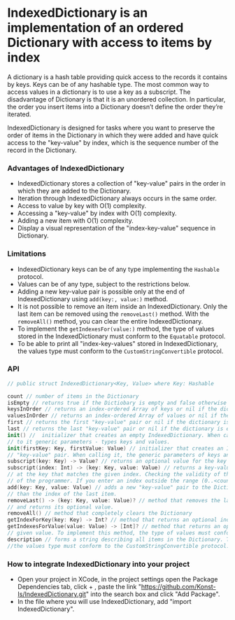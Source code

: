 # IndexedDictionary is an implementation of an ordered Dictionary with access to items by index

A dictionary is a hash table providing quick access to the records it contains by keys. Keys can be of any hashable type. The most common way to access values in a dictionary is to use a key as a subscript. 
The disadvantage of Dictionary is that it is an unordered collection. In particular, the order you insert items into a Dictionary doesn’t define the order they’re iterated.

IndexedDictionary is designed for tasks where you want to preserve the order of items in the Dictionary in which they were added and have quick access to the "key-value" by index, which is the sequence number of the record in the Dictionary.

### Advantages of IndexedDictionary

- IndexedDictionary stores a collection of "key-value" pairs in the order in which they are added to the Dictionary. 
- Iteration through IndexedDictionary always occurs in the same order.
- Access to value by key with O(1) complexity.
- Accessing a "key-value" by index with O(1) complexity.
- Adding a new item with O(1) complexity.
- Display a visual representation of the "index-key-value" sequence in Dictionary.

### Limitations

- IndexedDictionary keys can be of any type implementing the `Hashable` protocol.
- Values can be of any type, subject to the restrictions below.
- Adding a new key-value pair is possible only at the end of IndexedDictionary using `add(key:, value:)` method.
- It is not possible to remove an item inside an IndexedDictionary. Only the last item can be removed using the `removeLast()` method. With the `removeAll()` method, you can clear the entire IndexedDictionary.
- To implement the `getIndexesFor(value:)` method, the type of values stored in the IndexedDictionary must conform to the `Equatable` protocol.
- To be able to print all "index-key-values" stored in IndexedDictionary, the values type must conform to the `CustomStringConvertible` protocol.

### API

```swift
// public struct IndexedDictionary<Key, Value> where Key: Hashable

count // number of items in the Dictionary
isEmpty // returns true if the Dictiobary is empty and false otherwise
keysInOrder // returns an index-ordered Array of keys or nil if the dictionary is empty
valuesInOrder // returns an index-ordered Array of values or nil if the dictionary is empty
first // returns the first "key-value" pair or nil if the dictionary is empty
last // returns the last "key-value" pair or nil if the dictionary is empty
init() //  initializer that creates an empty IndexedDictionary. When calling this initialiser, you must pass
// to it generic parameters - types keys and values.
init(firstKey: Key, firstValue: Value) // initializer that creates an IndexedDictionary instance with the first
// "key-value" pair. When calling it, the generic parameters of keys and values types can be omitted explicitly.
subscript(key: Key) -> Value? // returns an optional value for the key or sets a new value for the given key
subscript(index: Int) -> (key: Key, value: Value) // returns a key-value pair at the given index or sets a new value
// at the key that matches the given index. Checking the validity of the index, as in Array, is the responsibility
// of the programmer. If you enter an index outside the range (0..<count) you will get a runtime error.
add(key: Key, value: Value) // adds a new "key-value" pair to the Dictionary with an index that is 1 greater
// than the index of the last item.
removeLast() -> (key: Key, value: Value)? // method that removes the last "key-value" pair, if it exists,
// and returns its optional value.
removeAll() // method that completely clears the Dictionary
getIndexForKey(key: Key) -> Int? // method that returns an optional index value on the given key.
getIndexesForValue(value: Value) -> [Int]? // method that returns an optional Array of indices for the
// given value. To implement this method, the type of values must conform to the Equatable protocol. 
description // forms a string describing all items in the Dictionary. To implement this method
//the values type must conform to the CustomStringConvertible protocol.
```

### How to integrate IndexedDictionary into your project

- Open your project in XCode, in the project settings open the Package Dependencies tab, click + , paste the link "https://github.com/Konst-Is/IndexedDictionary.git" into the search box and click "Add Package".
- In the file where you will use IndexedDictionary, add "import IndexedDictionary".
